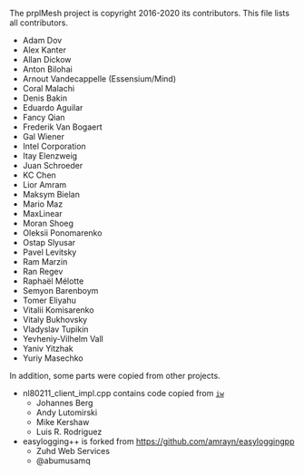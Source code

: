 <!--
SPDX-License-Identifier: BSD-2-Clause-Patent
Copyright (c) 2020 the prplMesh contributors
This code is subject to the terms of the BSD+Patent license.
See LICENSE file for more details.
-->
The prplMesh project is copyright 2016-2020 its contributors.
This file lists all contributors.

- Adam Dov
- Alex Kanter
- Allan Dickow
- Anton Bilohai
- Arnout Vandecappelle (Essensium/Mind)
- Coral Malachi
- Denis Bakin
- Eduardo Aguilar
- Fancy Qian
- Frederik Van Bogaert
- Gal Wiener
- Intel Corporation
- Itay Elenzweig
- Juan Schroeder
- KC Chen
- Lior Amram
- Maksym Bielan
- Mario Maz
- MaxLinear
- Moran Shoeg
- Oleksii Ponomarenko
- Ostap Slyusar
- Pavel Levitsky
- Ram Marzin
- Ran Regev
- Raphaël Mélotte
- Semyon Barenboym
- Tomer Eliyahu
- Vitalii Komisarenko
- Vitaly Bukhovsky
- Vladyslav Tupikin
- Yevheniy-Vilhelm Vall
- Yaniv Yitzhak
- Yuriy Masechko

In addition, some parts were copied from other projects.

- nl80211_client_impl.cpp contains code copied from [`iw`](http://git.sipsolutions.net/iw.git/)
  - Johannes Berg
  - Andy Lutomirski
  - Mike Kershaw
  - Luis R. Rodriguez
- easylogging++ is forked from https://github.com/amrayn/easyloggingpp
  - Zuhd Web Services
  - @abumusamq
